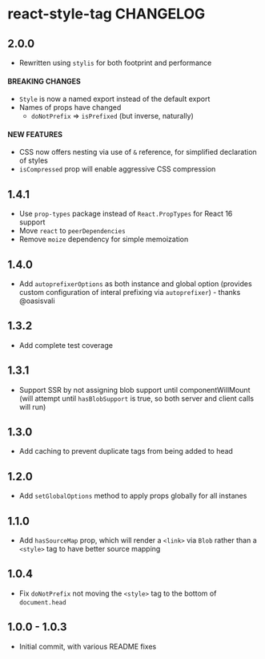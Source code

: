 # react-style-tag CHANGELOG

## 2.0.0

* Rewritten using `stylis` for both footprint and performance

#### BREAKING CHANGES

* `Style` is now a named export instead of the default export
* Names of props have changed
  * `doNotPrefix` => `isPrefixed` (but inverse, naturally)

#### NEW FEATURES

* CSS now offers nesting via use of `&` reference, for simplified declaration of styles
* `isCompressed` prop will enable aggressive CSS compression

## 1.4.1

* Use `prop-types` package instead of `React.PropTypes` for React 16 support
* Move `react` to `peerDependencies`
* Remove `moize` dependency for simple memoization

## 1.4.0

* Add `autoprefixerOptions` as both instance and global option (provides custom configuration of interal prefixing via `autoprefixer`) - thanks @oasisvali

## 1.3.2

* Add complete test coverage

## 1.3.1

* Support SSR by not assigning blob support until componentWillMount (will attempt until `hasBlobSupport` is true, so both server and client calls will run)

## 1.3.0

* Add caching to prevent duplicate tags from being added to head

## 1.2.0

* Add `setGlobalOptions` method to apply props globally for all instanes

## 1.1.0

* Add `hasSourceMap` prop, which will render a `<link>` via `Blob` rather than a `<style>` tag to have better source mapping

## 1.0.4

* Fix `doNotPrefix` not moving the `<style>` tag to the bottom of `document.head`

## 1.0.0 - 1.0.3

* Initial commit, with various README fixes

